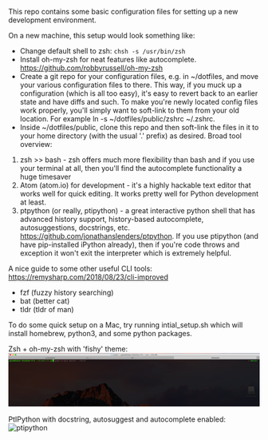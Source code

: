 This repo contains some basic configuration files for setting up a new development environment.

On a new machine, this setup would look something like:
* Change default shell to zsh: `chsh -s /usr/bin/zsh`
* Install oh-my-zsh for neat features like autocomplete.
    https://github.com/robbyrussell/oh-my-zsh
* Create a git repo for your configuration files, e.g. in ~/dotfiles, and move your various configuration files to there. This way, if you muck up a configuration (which is all too easy), it's easy to revert back to an earlier state and have diffs and such. 
  To make you're newly located config files work properly, you'll simply want to soft-link to them from your old location.
For example ln -s ~/dotfiles/public/zshrc ~/.zshrc.
* Inside ~/dotfiles/public, clone this repo and then soft-link the files in it to your home directory (with the usual '.' prefix) as desired.
Broad tool overview:
1) zsh >> bash - zsh offers much more flexibility than bash and if you use your terminal at all, then you'll find the autocomplete functionality a huge timesaver
2) Atom (atom.io) for development - it's a highly hackable text editor that works well for quick editing. It works pretty well for Python development at least.
3) ptpython (or really, ptipython) - a great interactive python shell that has advanced history support, history-based autocomplete, autosuggestions, docstrings, etc. https://github.com/jonathanslenders/ptpython. If you use ptipython (and have pip-installed iPython already), then if you're code throws and exception it won't exit the interpreter which is extremely helpful.

A nice guide to some other useful CLI tools:
https://remysharp.com/2018/08/23/cli-improved
- fzf (fuzzy history searching)
- bat (better cat)
- tldr (tldr of man)

To do some quick setup on a Mac, try running intial_setup.sh which will install homebrew, python3, and some python packages.

Zsh + oh-my-zsh with 'fishy' theme:
![zsh](fish_zsh.png?raw=true "Title")

PtIPython with docstring, autosuggest and autocomplete enabled:
![ptipython](ptipython.png?raw=true "Title")

